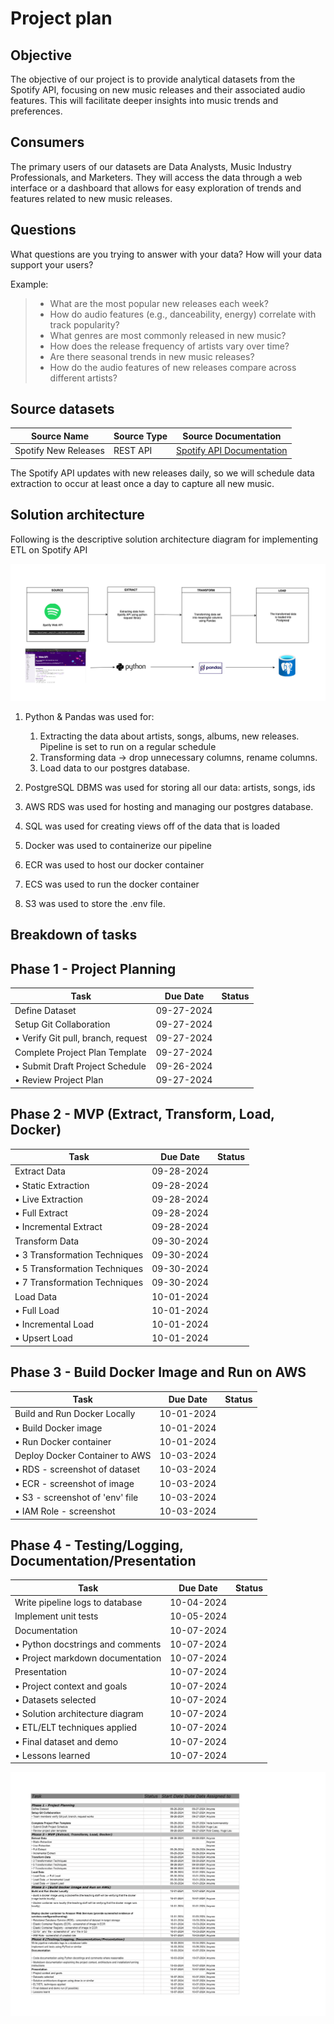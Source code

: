# Project plan

## Objective

The objective of our project is to provide analytical datasets from the Spotify API, focusing on new music releases and their associated audio features. This will facilitate deeper insights into music trends and preferences.


## Consumers

The primary users of our datasets are Data Analysts, Music Industry Professionals, and Marketers. They will access the data through a web interface or a dashboard that allows for easy exploration of trends and features related to new music releases.


## Questions

What questions are you trying to answer with your data? How will your data support your users?

Example:

> - What are the most popular new releases each week?
> - How do audio features (e.g., danceability, energy) correlate with track popularity?
> - What genres are most commonly released in new music?
> - How does the release frequency of artists vary over time?
> - Are there seasonal trends in new music releases?
> - How do the audio features of new releases compare across different artists?

## Source datasets

| Source Name           | Source Type | Source Documentation                       |
|----------------------|-------------|-------------------------------------------|
| Spotify New Releases  | REST API   | [Spotify API Documentation](https://developer.spotify.com/documentation/web-api/) |

The Spotify API updates with new releases daily, so we will schedule data extraction to occur at least once a day to capture all new music.

## Solution architecture

Following is the descriptive solution architecture diagram for implementing ETL on Spotify API

![images/Solution_Architecture.png](images/Solution_Architecture.png)

1. Python & Pandas was used for:
    1. Extracting the data about artists, songs, albums, new releases. Pipeline is set to run on a regular schedule
    2. Transforming data -> drop unnecessary columns, rename columns.
    3. Load data to our postgres database.

2. PostgreSQL DBMS was used for storing all our data: artists, songs, ids

3. AWS RDS was used for hosting and managing our postgres database.

4. SQL was used for creating views off of the data that is loaded

5. Docker was used to containerize our pipeline

6. ECR was used to host our docker container

7. ECS was used to run the docker container

8. S3 was used to store the .env file.

## Breakdown of tasks

## Phase 1 - Project Planning

| Task                                  | Due Date   | Status   |
|---------------------------------------|------------|----------|
| Define Dataset                        | 09-27-2024 |          |
| Setup Git Collaboration               | 09-27-2024 |          |
| • Verify Git pull, branch, request    | 09-27-2024 |          |
| Complete Project Plan Template        | 09-27-2024 |          |
| • Submit Draft Project Schedule       | 09-26-2024 |          |
| • Review Project Plan                 | 09-27-2024 |          |

## Phase 2 - MVP (Extract, Transform, Load, Docker)

| Task                                  | Due Date   | Status   |
|---------------------------------------|------------|----------|
| Extract Data                          | 09-28-2024 |          |
| • Static Extraction                   | 09-28-2024 |          |
| • Live Extraction                     | 09-28-2024 |          |
| • Full Extract                        | 09-28-2024 |          |
| • Incremental Extract                 | 09-28-2024 |          |
| Transform Data                        | 09-30-2024 |          |
| • 3 Transformation Techniques         | 09-30-2024 |          |
| • 5 Transformation Techniques         | 09-30-2024 |          |
| • 7 Transformation Techniques         | 09-30-2024 |          |
| Load Data                             | 10-01-2024 |          |
| • Full Load                           | 10-01-2024 |          |
| • Incremental Load                    | 10-01-2024 |          |
| • Upsert Load                         | 10-01-2024 |          |

## Phase 3 - Build Docker Image and Run on AWS

| Task                                  | Due Date   | Status   |
|---------------------------------------|------------|----------|
| Build and Run Docker Locally          | 10-01-2024 |          |
| • Build Docker image                  | 10-01-2024 |          |
| • Run Docker container                | 10-01-2024 |          |
| Deploy Docker Container to AWS        | 10-03-2024 |          |
| • RDS - screenshot of dataset         | 10-03-2024 |          |
| • ECR - screenshot of image           | 10-03-2024 |          |
| • S3 - screenshot of 'env' file       | 10-03-2024 |          |
| • IAM Role - screenshot               | 10-03-2024 |          |

## Phase 4 - Testing/Logging, Documentation/Presentation

| Task                                  | Due Date   | Status   |
|---------------------------------------|------------|----------|
| Write pipeline logs to database       | 10-04-2024 |          |
| Implement unit tests                  | 10-05-2024 |          |
| Documentation                         | 10-07-2024 |          |
| • Python docstrings and comments      | 10-07-2024 |          |
| • Project markdown documentation      | 10-07-2024 |          |
| Presentation                          | 10-07-2024 |          |
| • Project context and goals           | 10-07-2024 |          |
| • Datasets selected                   | 10-07-2024 |          |
| • Solution architecture diagram       | 10-07-2024 |          |
| • ETL/ELT techniques applied          | 10-07-2024 |          |
| • Final dataset and demo              | 10-07-2024 |          |
| • Lessons learned                     | 10-07-2024 |          |



![project1_schedule](images/project1_schedule.png)
